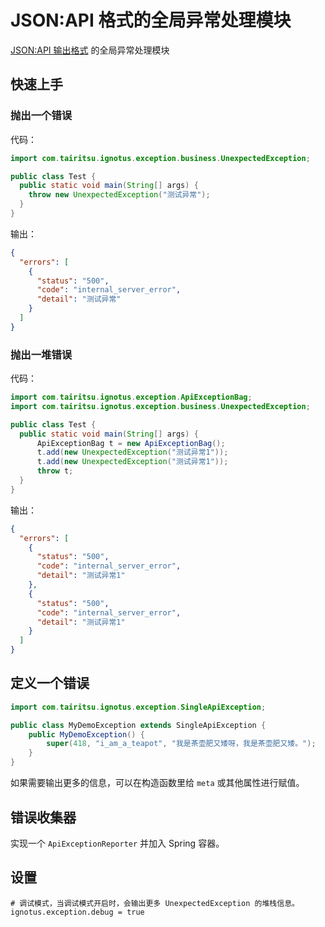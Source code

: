 # JSON:API 格式的全局异常处理模块
[JSON:API 输出格式](https://jsonapi.org/format/#errors) 的全局异常处理模块

## 快速上手

### 抛出一个错误

代码：
```java
import com.tairitsu.ignotus.exception.business.UnexpectedException;

public class Test {
  public static void main(String[] args) {
    throw new UnexpectedException("测试异常");
  }
}
```

输出：
```json
{
  "errors": [
    {
      "status": "500",
      "code": "internal_server_error",
      "detail": "测试异常"
    }
  ]
}
```

### 抛出一堆错误

代码：
```java
import com.tairitsu.ignotus.exception.ApiExceptionBag;
import com.tairitsu.ignotus.exception.business.UnexpectedException;

public class Test {
  public static void main(String[] args) {
      ApiExceptionBag t = new ApiExceptionBag();
      t.add(new UnexpectedException("测试异常1"));
      t.add(new UnexpectedException("测试异常1"));
      throw t;
  }
}
```

输出：
```json
{
  "errors": [
    {
      "status": "500",
      "code": "internal_server_error",
      "detail": "测试异常1"
    },
    {
      "status": "500",
      "code": "internal_server_error",
      "detail": "测试异常1"
    }
  ]
}
```

## 定义一个错误

```java
import com.tairitsu.ignotus.exception.SingleApiException;

public class MyDemoException extends SingleApiException {
    public MyDemoException() {
        super(418, "i_am_a_teapot", "我是茶壶肥又矮呀，我是茶壶肥又矮。");
    }
}
```

如果需要输出更多的信息，可以在构造函数里给 `meta` 或其他属性进行赋值。

## 错误收集器

实现一个 `ApiExceptionReporter` 并加入 Spring 容器。

## 设置
```properties
# 调试模式，当调试模式开启时，会输出更多 UnexpectedException 的堆栈信息。
ignotus.exception.debug = true
```
